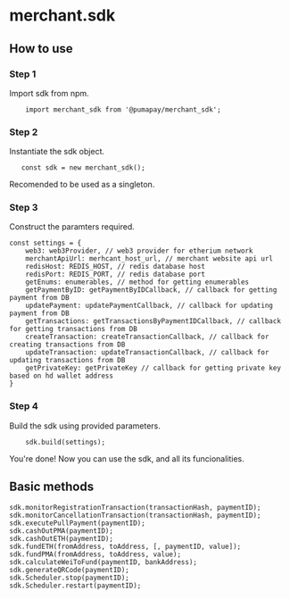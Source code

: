 # merchant.sdk

## How to use

### Step 1
Import sdk from npm.
```
    import merchant_sdk from '@pumapay/merchant_sdk';
```

### Step 2
Instantiate the sdk object.
```
   const sdk = new merchant_sdk(); 
```
Recomended to be used as a singleton.
### Step 3
Construct the paramters required.
```
const settings = {
    web3: web3Provider, // web3 provider for etherium network
    merchantApiUrl: merhcant_host_url, // merchant website api url 
    redisHost: REDIS_HOST, // redis database host 
    redisPort: REDIS_PORT, // redis database port
    getEnums: enumerables, // method for getting enumerables
    getPaymentByID: getPaymentByIDCallback, // callback for getting payment from DB
    updatePayment: updatePaymentCallback, // callback for updating payment from DB
    getTransactions: getTransactionsByPaymentIDCallback, // callback for getting transactions from DB
    createTransaction: createTransactionCallback, // callback for creating transactions from DB
    updateTransaction: updateTransactionCallback, // callback for updating transactions from DB
    getPrivateKey: getPrivateKey // callback for getting private key based on hd wallet address
}
```
### Step 4
Build the sdk using provided parameters.
```
    sdk.build(settings);
```
You're done!
Now you can use the sdk, and all its funcionalities.

## Basic methods

```
sdk.monitorRegistrationTransaction(transactionHash, paymentID);
sdk.monitorCancellationTransaction(transactionHash, paymentID);
sdk.executePullPayment(paymentID);
sdk.cashOutPMA(paymentID);
sdk.cashOutETH(paymentID);
sdk.fundETH(fromAddress, toAddress, [, paymentID, value]);
sdk.fundPMA(fromAddress, toAddress, value);
sdk.calculateWeiToFund(paymentID, bankAddress);
sdk.generateQRCode(paymentID);
sdk.Scheduler.stop(paymentID);
sdk.Scheduler.restart(paymentID);
```
